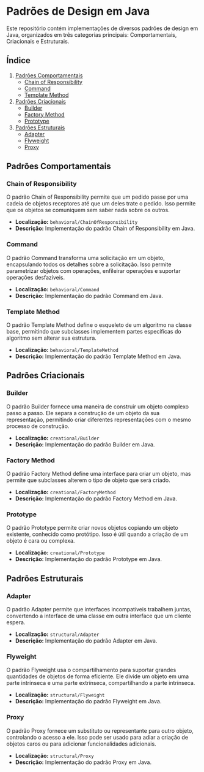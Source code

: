 # Padrões de Design em Java

Este repositório contém implementações de diversos padrões de design em Java, organizados em três categorias principais: Comportamentais, Criacionais e Estruturais.

## Índice

1. [Padrões Comportamentais](#padrões-comportamentais)
   - [Chain of Responsibility](#chain-of-responsibility)
   - [Command](#command)
   - [Template Method](#template-method)
2. [Padrões Criacionais](#padrões-criacionais)
   - [Builder](#builder)
   - [Factory Method](#factory-method)
   - [Prototype](#prototype)
3. [Padrões Estruturais](#padrões-estruturais)
   - [Adapter](#adapter)
   - [Flyweight](#flyweight)
   - [Proxy](#proxy)

## Padrões Comportamentais

### Chain of Responsibility

O padrão Chain of Responsibility permite que um pedido passe por uma cadeia de objetos receptores até que um deles trate o pedido. Isso permite que os objetos se comuniquem sem saber nada sobre os outros.

- **Localização:** `behavioral/ChainOfResponsibility`
- **Descrição:** Implementação do padrão Chain of Responsibility em Java.

### Command

O padrão Command transforma uma solicitação em um objeto, encapsulando todos os detalhes sobre a solicitação. Isso permite parametrizar objetos com operações, enfileirar operações e suportar operações desfazíveis.

- **Localização:** `behavioral/Command`
- **Descrição:** Implementação do padrão Command em Java.

### Template Method

O padrão Template Method define o esqueleto de um algoritmo na classe base, permitindo que subclasses implementem partes específicas do algoritmo sem alterar sua estrutura.

- **Localização:** `behavioral/TemplateMethod`
- **Descrição:** Implementação do padrão Template Method em Java.

## Padrões Criacionais

### Builder

O padrão Builder fornece uma maneira de construir um objeto complexo passo a passo. Ele separa a construção de um objeto da sua representação, permitindo criar diferentes representações com o mesmo processo de construção.

- **Localização:** `creational/Builder`
- **Descrição:** Implementação do padrão Builder em Java.

### Factory Method

O padrão Factory Method define uma interface para criar um objeto, mas permite que subclasses alterem o tipo de objeto que será criado.

- **Localização:** `creational/FactoryMethod`
- **Descrição:** Implementação do padrão Factory Method em Java.

### Prototype

O padrão Prototype permite criar novos objetos copiando um objeto existente, conhecido como protótipo. Isso é útil quando a criação de um objeto é cara ou complexa.

- **Localização:** `creational/Prototype`
- **Descrição:** Implementação do padrão Prototype em Java.

## Padrões Estruturais

### Adapter

O padrão Adapter permite que interfaces incompatíveis trabalhem juntas, convertendo a interface de uma classe em outra interface que um cliente espera.

- **Localização:** `structural/Adapter`
- **Descrição:** Implementação do padrão Adapter em Java.

### Flyweight

O padrão Flyweight usa o compartilhamento para suportar grandes quantidades de objetos de forma eficiente. Ele divide um objeto em uma parte intrínseca e uma parte extrínseca, compartilhando a parte intrínseca.

- **Localização:** `structural/Flyweight`
- **Descrição:** Implementação do padrão Flyweight em Java.

### Proxy

O padrão Proxy fornece um substituto ou representante para outro objeto, controlando o acesso a ele. Isso pode ser usado para adiar a criação de objetos caros ou para adicionar funcionalidades adicionais.

- **Localização:** `structural/Proxy`
- **Descrição:** Implementação do padrão Proxy em Java.
